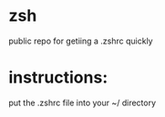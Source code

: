 # zsh
public repo for getiing a .zshrc quickly

# instructions:
put the .zshrc file into your ~/ directory 
